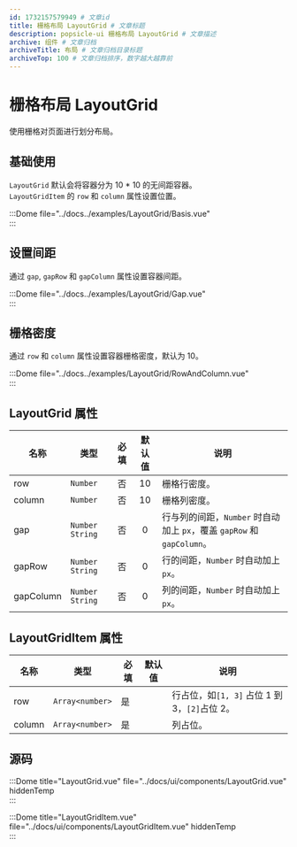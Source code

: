 ```yaml
---
id: 1732157579949 # 文章id
title: 栅格布局 LayoutGrid # 文章标题
description: popsicle-ui 栅格布局 LayoutGrid # 文章描述
archive: 组件 # 文章归档
archiveTitle: 布局 # 文章归档目录标题
archiveTop: 100 # 文章归档排序，数字越大越靠前
---
```


# 栅格布局 LayoutGrid

使用栅格对页面进行划分布局。

## 基础使用

`LayoutGrid` 默认会将容器分为 10 \* 10 的无间距容器。  
`LayoutGridItem` 的 `row` 和 `column` 属性设置位置。

:::Dome file="../docs../examples/LayoutGrid/Basis.vue"  
:::

## 设置间距

通过 `gap`, `gapRow` 和 `gapColumn` 属性设置容器间距。

:::Dome file="../docs../examples/LayoutGrid/Gap.vue"  
:::

## 栅格密度

通过 `row` 和 `column` 属性设置容器栅格密度，默认为 10。

:::Dome file="../docs../examples/LayoutGrid/RowAndColumn.vue"  
:::

## LayoutGrid 属性

| 名称      | 类型              | 必填 | 默认值 | 说明                                                                   |
| --------- | ----------------- | :--: | :----: | ---------------------------------------------------------------------- |
| row       | `Number`          |  否  |   10   | 栅格行密度。                                                           |
| column    | `Number`          |  否  |   10   | 栅格列密度。                                                           |
| gap       | `Number` `String` |  否  |   0    | 行与列的间距，`Number` 时自动加上 `px`，覆盖 `gapRow` 和 `gapColumn`。 |
| gapRow    | `Number` `String` |  否  |   0    | 行的间距，`Number` 时自动加上 `px`。                                   |
| gapColumn | `Number` `String` |  否  |   0    | 列的间距，`Number` 时自动加上 `px`。                                   |

## LayoutGridItem 属性

| 名称   | 类型            | 必填 | 默认值 | 说明                                          |
| ------ | --------------- | ---- | ------ | --------------------------------------------- |
| row    | `Array<number>` | 是   |        | 行占位，如`[1, 3]` 占位 1 到 3，`[2]`占位 2。 |
| column | `Array<number>` | 是   |        | 列占位。                                      |

## 源码

:::Dome title="LayoutGrid.vue" file="../docs/ui/components/LayoutGrid.vue" hiddenTemp  
:::

:::Dome title="LayoutGridItem.vue" file="../docs/ui/components/LayoutGridItem.vue" hiddenTemp  
:::
